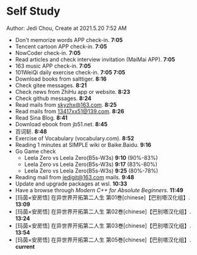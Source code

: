 # Self Study

Author: Jedi Chou, Create at 2021.5.20 7:52 AM

* Don't memorize words APP check-in. **7:05**
* Tencent cartoon APP check-in. **7:05**
* NowCoder check-in. **7:05**
* Read articles and check interview invitation (MaiMai APP). **7:05**
* 163 music APP check-in. **7:05**
* 101WeiQi daily exercise check-in. **7:05** **7:05**
* Download books from salttiger. **8:16**
* Check gitee messages. **8:21**
* Check news from ZhiHu app or website. **8:23**
* Check github messages. **8:24**
* Read mails from skyzhx@163.com. **8:25**
* Read mails from 13417xx51@139.com. **8:26**
* Read Sina Blog. **8:41**
* Download ebook from jb51.net. **8:45**
* 百词斩. **8:48**
* Exercise of Vocabulary (vocabulary.com). **8:52**
* Reading 1 minutes at SIMPLE wiki or Baike.Baidu. **9:16**
* Go Game check
  * Leela Zero vs Leela Zero(B5s-W3s) **9:10** (90%-83%)
  * Leela Zero vs Leela Zero(B5s-W3s) **9:17** (83%-80%)
  * Leela Zero vs Leela Zero(B5s-W3s) **9:25** (80%-78%)
* Reading mail from jedigit@163.com mails. **9:48**
* Update and upgrade packages at wsl. **10:33**
* Have a browse through *Modern C++ for Absolute Beginners*. **11:49**
* [玛茵×安房悟] 在异世界开拓第二人生 第01巻[chinese]【巴别塔汉化组】. **13:09**
* [玛茵×安房悟] 在异世界开拓第二人生 第02巻[chinese]【巴别塔汉化组】. **13:24**
* [玛茵×安房悟] 在异世界开拓第二人生 第03巻[chinese]【巴别塔汉化组】. **13:54**
* [玛茵×安房悟] 在异世界开拓第二人生 第05巻[chinese]【巴别塔汉化组】. **current**
